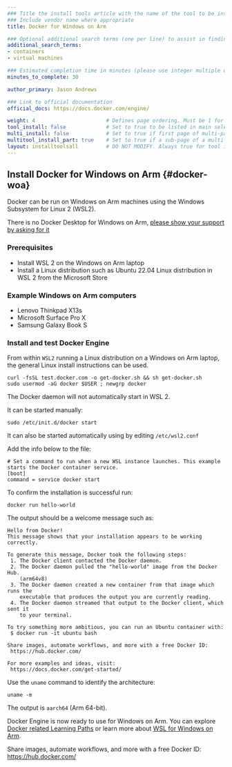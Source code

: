 ```yaml
---
### Title the install tools article with the name of the tool to be installed
### Include vendor name where appropriate
title: Docker for Windows on Arm

### Optional additional search terms (one per line) to assist in finding the article
additional_search_terms:
- containers
- virtual machines

### Estimated completion time in minutes (please use integer multiple of 5)
minutes_to_complete: 30

author_primary: Jason Andrews

### Link to official documentation
official_docs: https://docs.docker.com/engine/

weight: 4                       # Defines page ordering. Must be 1 for first (or only) page.
tool_install: false             # Set to true to be listed in main selection page, else false
multi_install: false            # Set to true if first page of multi-page article, else false
multitool_install_part: true    # Set to true if a sub-page of a multi-page article, else false
layout: installtoolsall         # DO NOT MODIFY. Always true for tool install articles
---
```


## Install Docker for Windows on Arm {#docker-woa}

Docker can be run on Windows on Arm machines using the Windows Subsystem for Linux 2 (WSL2).

There is no Docker Desktop for Windows on Arm, [please show your support by asking for it](https://github.com/docker/roadmap/issues/91)

### Prerequisites

- Install WSL 2 on the Windows on Arm laptop
- Install a Linux distribution such as Ubuntu 22.04 Linux distribution in WSL 2 from the Microsoft Store

### Example Windows on Arm computers

- Lenovo Thinkpad X13s
- Microsoft Surface Pro X
- Samsung Galaxy Book S

### Install and test Docker Engine

From within `WSL2` running a Linux distribution on a Windows on Arm laptop, the general Linux install instructions can be used. 

```console
curl -fsSL test.docker.com -o get-docker.sh && sh get-docker.sh
sudo usermod -aG docker $USER ; newgrp docker
```

The Docker daemon will not automatically start in WSL 2. 

It can be started manually:
```console
sudo /etc/init.d/docker start
```

It can also be started automatically using by editing `/etc/wsl2.conf`

Add the info below to the file:
```console
# Set a command to run when a new WSL instance launches. This example starts the Docker container service.
[boot]
command = service docker start
```

To confirm the installation is successful run:
```console
docker run hello-world
```

The output should be a welcome message such as:

```output
Hello from Docker!
This message shows that your installation appears to be working correctly.

To generate this message, Docker took the following steps:
 1. The Docker client contacted the Docker daemon.
 2. The Docker daemon pulled the "hello-world" image from the Docker Hub.
    (arm64v8)
 3. The Docker daemon created a new container from that image which runs the
    executable that produces the output you are currently reading.
 4. The Docker daemon streamed that output to the Docker client, which sent it
    to your terminal.

To try something more ambitious, you can run an Ubuntu container with:
 $ docker run -it ubuntu bash

Share images, automate workflows, and more with a free Docker ID:
 https://hub.docker.com/

For more examples and ideas, visit:
 https://docs.docker.com/get-started/

```

Use the `uname` command to identify the architecture:

```console
uname -m
```

The output is `aarch64` (Arm 64-bit).

Docker Engine is now ready to use for Windows on Arm. You can explore [Docker related Learning Paths](/tag/docker/) or learn more about [WSL for Windows on Arm](/learning-paths/desktop-and-laptop/wsl2/).

Share images, automate workflows, and more with a free Docker ID:
 https://hub.docker.com/

